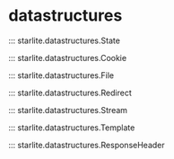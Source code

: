 # datastructures

::: starlite.datastructures.State

::: starlite.datastructures.Cookie

::: starlite.datastructures.File

::: starlite.datastructures.Redirect

::: starlite.datastructures.Stream

::: starlite.datastructures.Template

::: starlite.datastructures.ResponseHeader
